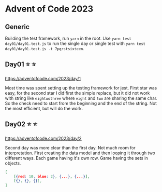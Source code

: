 # Advent of Code 2023

## Generic

Building the test framework, run `yarn` in the root. Use `yarn test day01/day01.test.js` to run the single day or single test with `yarn test day01/day01.test.js -t 7pqrstsixteen`.

## Day01 ⭐️ ⭐️

https://adventofcode.com/2023/day/1

Most time was spent setting up the testing framework for jest. First star was easy, for the second star I did first the simple replace, but it did not work with string like `eightwothree` where `eight` and `two` are sharing the same char. So the check need to start from the beginning and the end of the string. Not the most efficient, but will do the work. 

## Day02 ⭐️ ⭐️

https://adventofcode.com/2023/day/2

Second day was more clear than the first day. Not much room for interpretation. First creating the data model and then looping it through two different ways. Each game having it's own row. Game having the sets in objects. 

```json
[
	[{red: 10, blue: 2}, {...}, {...}],
	[{}, {}, {}],
]
```